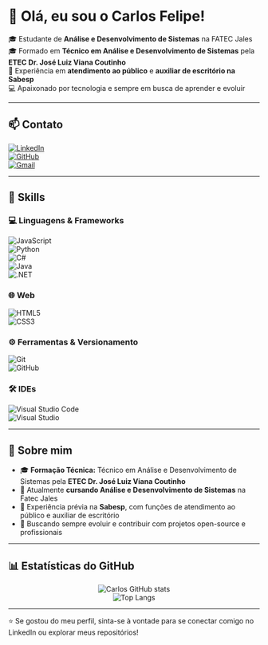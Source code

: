 # 👋 Olá, eu sou o Carlos Felipe!  

🎓 Estudante de **Análise e Desenvolvimento de Sistemas** na FATEC Jales  
🎓 Formado em **Técnico em Análise e Desenvolvimento de Sistemas** pela **ETEC Dr. José Luiz Viana Coutinho**  
💼 Experiência em **atendimento ao público** e **auxiliar de escritório na Sabesp**  
💻 Apaixonado por tecnologia e sempre em busca de aprender e evoluir  

---

## 📫 Contato  

[![LinkedIn](https://img.shields.io/badge/LinkedIn-0077B5?style=for-the-badge&logo=linkedin&logoColor=white)](https://www.linkedin.com/in/carlosfelipes/)  
[![GitHub](https://img.shields.io/badge/GitHub-100000?style=for-the-badge&logo=github&logoColor=white)](https://github.com/CarlosFelipeS7)  
[![Gmail](https://img.shields.io/badge/Gmail-D14836?style=for-the-badge&logo=gmail&logoColor=white)](mailto:ccfelipe08@gmail.com)  

---

## 🚀 Skills  

### 💻 Linguagens & Frameworks  
![JavaScript](https://img.shields.io/badge/JavaScript-F7DF1E?style=for-the-badge&logo=javascript&logoColor=black)  
![Python](https://img.shields.io/badge/Python-3776AB?style=for-the-badge&logo=python&logoColor=white)  
![C#](https://img.shields.io/badge/C%23-239120?style=for-the-badge&logo=c-sharp&logoColor=white)  
![Java](https://img.shields.io/badge/Java-ED8B00?style=for-the-badge&logo=java&logoColor=white)  
![.NET](https://img.shields.io/badge/.NET-512BD4?style=for-the-badge&logo=dotnet&logoColor=white)  

### 🌐 Web  
![HTML5](https://img.shields.io/badge/HTML5-E34F26?style=for-the-badge&logo=html5&logoColor=white)  
![CSS3](https://img.shields.io/badge/CSS3-1572B6?style=for-the-badge&logo=css3&logoColor=white)  

### ⚙️ Ferramentas & Versionamento  
![Git](https://img.shields.io/badge/Git-F05032?style=for-the-badge&logo=git&logoColor=white)  
![GitHub](https://img.shields.io/badge/GitHub-181717?style=for-the-badge&logo=github&logoColor=white)  

### 🛠 IDEs  
![Visual Studio Code](https://img.shields.io/badge/VS%20Code-007ACC?style=for-the-badge&logo=visual-studio-code&logoColor=white)  
![Visual Studio](https://img.shields.io/badge/Visual%20Studio-5C2D91?style=for-the-badge&logo=visual-studio&logoColor=white)  

---

## 📌 Sobre mim  
- 🎓 **Formação Técnica:** Técnico em Análise e Desenvolvimento de Sistemas pela **ETEC Dr. José Luiz Viana Coutinho**  
- 📘 Atualmente **cursando Análise e Desenvolvimento de Sistemas** na Fatec Jales  
- 📍 Experiência prévia na **Sabesp**, com funções de atendimento ao público e auxiliar de escritório  
- 🚀 Buscando sempre evoluir e contribuir com projetos open-source e profissionais  

---

## 📊 Estatísticas do GitHub  

<div align="center">
  
![Carlos GitHub stats](https://github-readme-stats.vercel.app/api?username=CarlosFelipeS7&show_icons=true&theme=radical)  
![Top Langs](https://github-readme-stats.vercel.app/api/top-langs/?username=CarlosFelipeS7&layout=compact&theme=radical)  

</div>

---

⭐ Se gostou do meu perfil, sinta-se à vontade para se conectar comigo no LinkedIn ou explorar meus repositórios!
